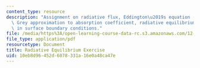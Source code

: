 ```yaml
---
content_type: resource
description: "Assignment on radiative flux, Eddington\u2019s equation (2-stream approximation),\
  \ Grey approximation to absorption coefficient, radiative equilibrium, and discontinuity\
  \ in surface boundary conditions."
file: /media/https%3A/open-learning-course-data-rc.s3.amazonaws.com/12-815-atmospheric-radiation-fall-2008/10eb8d96452d6078331a16e0a48ca47e_radia_equil_exer.pdf
file_type: application/pdf
resourcetype: Document
title: Radiative Equilibrium Exercise
uid: 10eb8d96-452d-6078-331a-16e0a48ca47e
---
```

